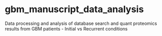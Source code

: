 # gbm_manuscript_data_analysis
Data processing and analysis of database search and quant proteomics results from GBM patients - Initial vs Recurrent conditions
